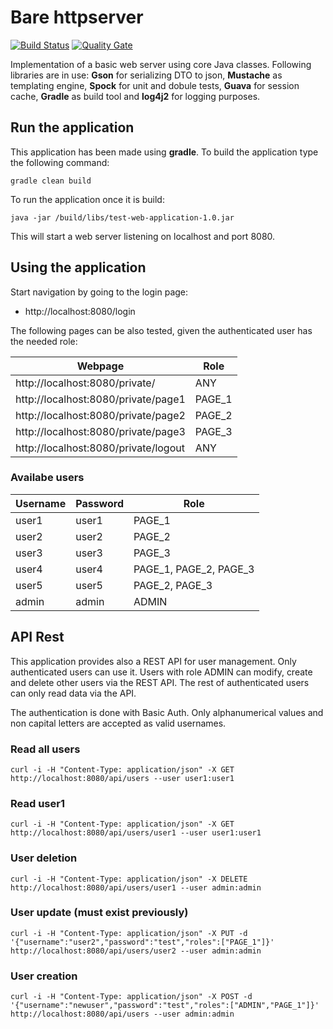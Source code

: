 # Bare httpserver

[![Build Status](https://travis-ci.org/mostrovoi/barehttpserver.svg?branch=master)](https://travis-ci.org/mostrovoi/barehttpserver)
[![Quality Gate](https://sonarcloud.io/api/badges/gate?key=com.schibsted.server%3Atest-web-application)](https://sonarcloud.io/dashboard/index/com.schibsted.server%3Atest-web-application)

Implementation of a basic web server using  core Java classes. 
Following libraries are in use: **Gson** for serializing DTO to json, **Mustache** as templating engine, **Spock** for unit and dobule tests, **Guava** for session cache, **Gradle** as build tool and **log4j2** for logging purposes.

## Run the application

This application has been made using **gradle**. To build the application type the following command:

```
gradle clean build
```

To run the application once it is build:
```
java -jar /build/libs/test-web-application-1.0.jar
```

This will start a web server listening on localhost and port 8080. 

## Using the application

Start navigation by going to the login page:

* http://localhost:8080/login 

The following pages can be also tested, given the authenticated user has the needed role:

| Webpage                             | Role    |
|------------------------------------ | ------- |
| http://localhost:8080/private/      | ANY     |
| http://localhost:8080/private/page1 | PAGE_1  |
| http://localhost:8080/private/page2 | PAGE_2  | 
| http://localhost:8080/private/page3 | PAGE_3  |
| http://localhost:8080/private/logout| ANY     | 

### Availabe users

|Username | Password | Role |
|---------| -------- | ---- |
|user1    |  user1   | PAGE_1 |
|user2    |  user2   | PAGE_2 |
|user3    |  user3   | PAGE_3 |
|user4    |  user4   | PAGE_1, PAGE_2, PAGE_3 |
|user5    |  user5   | PAGE_2, PAGE_3 |
|admin    | admin    | ADMIN |


## API Rest

This application provides also a REST API for user management. Only authenticated users can use it. 
Users with role ADMIN can modify, create and delete other users via the REST API. The rest of authenticated users can only read data via the API. 

The authentication is done with Basic Auth. Only alphanumerical values and non capital letters are accepted as valid usernames.

### Read all users 
```
curl -i -H "Content-Type: application/json" -X GET http://localhost:8080/api/users --user user1:user1
```
### Read user1
```
curl -i -H "Content-Type: application/json" -X GET http://localhost:8080/api/users/user1 --user user1:user1
```
### User deletion
```
curl -i -H "Content-Type: application/json" -X DELETE http://localhost:8080/api/users/user1 --user admin:admin
```
### User update (must exist previously)
```
curl -i -H "Content-Type: application/json" -X PUT -d '{"username":"user2","password":"test","roles":["PAGE_1"]}' http://localhost:8080/api/users/user2 --user admin:admin
```
### User creation
```
curl -i -H "Content-Type: application/json" -X POST -d '{"username":"newuser","password":"test","roles":["ADMIN","PAGE_1"]}' http://localhost:8080/api/users --user admin:admin
```


